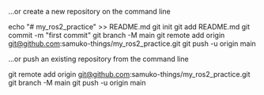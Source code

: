 …or create a new repository on the command line

echo "# my_ros2_practice" >> README.md
git init
git add README.md
git commit -m "first commit"
git branch -M main
git remote add origin git@github.com:samuko-things/my_ros2_practice.git
git push -u origin main





…or push an existing repository from the command line

git remote add origin git@github.com:samuko-things/my_ros2_practice.git
git branch -M main
git push -u origin main